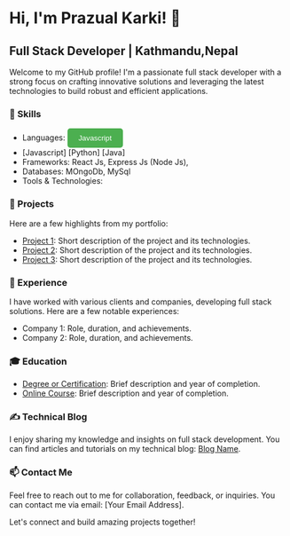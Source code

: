 # Hi, I'm Prazual Karki! 👋
## Full Stack Developer | Kathmandu,Nepal

Welcome to my GitHub profile! I'm a passionate full stack developer with a strong focus on crafting innovative solutions and leveraging the latest technologies to build robust and efficient applications.

### 🔧 Skills
- Languages: <button style="padding: 10px 20px; background-color: #4CAF50; color: white; border: none; border-radius: 5px;">Javascript</button>
- [Javascript] [Python] [Java]
- Frameworks: React Js, Express Js (Node Js), 
- Databases: MOngoDb, MySql
- Tools & Technologies: 

### 💼 Projects
Here are a few highlights from my portfolio:

- [Project 1](link): Short description of the project and its technologies.
- [Project 2](link): Short description of the project and its technologies.
- [Project 3](link): Short description of the project and its technologies.

### 🌱 Experience
I have worked with various clients and companies, developing full stack solutions. Here are a few notable experiences:

- Company 1: Role, duration, and achievements.
- Company 2: Role, duration, and achievements.

### 🎓 Education
- [Degree or Certification](institution): Brief description and year of completion.
- [Online Course](platform): Brief description and year of completion.

### ✍️ Technical Blog
I enjoy sharing my knowledge and insights on full stack development. You can find articles and tutorials on my technical blog: [Blog Name](link).

### 📫 Contact Me
Feel free to reach out to me for collaboration, feedback, or inquiries. You can contact me via email: [Your Email Address].

Let's connect and build amazing projects together!

<!--
**Prazual-Karki/Prazual-Karki** is a ✨ _special_ ✨ repository because its `README.md` (this file) appears on your GitHub profile.

Here are some ideas to get you started:

- 🔭 I’m currently working on ...
- 🌱 I’m currently learning ...
- 👯 I’m looking to collaborate on ...
- 🤔 I’m looking for help with ...
- 💬 Ask me about ...
- 📫 How to reach me: ...
- 😄 Pronouns: ...
- ⚡ Fun fact: ...
-->
